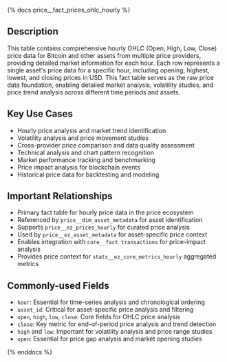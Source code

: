 {% docs price__fact_prices_ohlc_hourly %}

## Description
This table contains comprehensive hourly OHLC (Open, High, Low, Close) price data for Bitcoin and other assets from multiple price providers, providing detailed market information for each hour. Each row represents a single asset's price data for a specific hour, including opening, highest, lowest, and closing prices in USD. This fact table serves as the raw price data foundation, enabling detailed market analysis, volatility studies, and price trend analysis across different time periods and assets.

## Key Use Cases
- Hourly price analysis and market trend identification
- Volatility analysis and price movement studies
- Cross-provider price comparison and data quality assessment
- Technical analysis and chart pattern recognition
- Market performance tracking and benchmarking
- Price impact analysis for blockchain events
- Historical price data for backtesting and modeling

## Important Relationships
- Primary fact table for hourly price data in the price ecosystem
- Referenced by `price__dim_asset_metadata` for asset identification
- Supports `price__ez_prices_hourly` for curated price analysis
- Used by `price__ez_asset_metadata` for asset-specific price context
- Enables integration with `core__fact_transactions` for price-impact analysis
- Provides price context for `stats__ez_core_metrics_hourly` aggregated metrics

## Commonly-used Fields
- `hour`: Essential for time-series analysis and chronological ordering
- `asset_id`: Critical for asset-specific price analysis and filtering
- `open`, `high`, `low`, `close`: Core fields for OHLC price analysis
- `close`: Key metric for end-of-period price analysis and trend detection
- `high` and `low`: Important for volatility analysis and price range studies
- `open`: Essential for price gap analysis and market opening studies

{% enddocs %} 